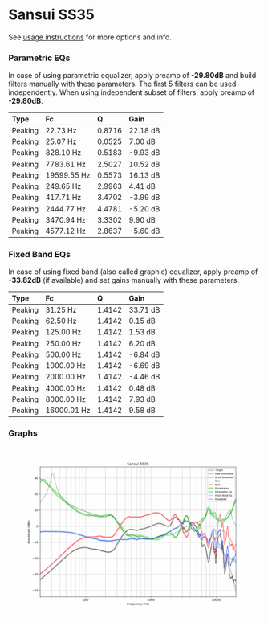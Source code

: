 # Sansui SS35
See [usage instructions](https://github.com/jaakkopasanen/AutoEq#usage) for more options and info.

### Parametric EQs
In case of using parametric equalizer, apply preamp of **-29.80dB** and build filters manually
with these parameters. The first 5 filters can be used independently.
When using independent subset of filters, apply preamp of **-29.80dB**.

| Type    | Fc          |      Q | Gain     |
|:--------|:------------|:-------|:---------|
| Peaking | 22.73 Hz    | 0.8716 | 22.18 dB |
| Peaking | 25.07 Hz    | 0.0525 | 7.00 dB  |
| Peaking | 828.10 Hz   | 0.5183 | -9.93 dB |
| Peaking | 7783.61 Hz  | 2.5027 | 10.52 dB |
| Peaking | 19599.55 Hz | 0.5573 | 16.13 dB |
| Peaking | 249.65 Hz   | 2.9963 | 4.41 dB  |
| Peaking | 417.71 Hz   | 3.4702 | -3.99 dB |
| Peaking | 2444.77 Hz  | 4.4781 | -5.20 dB |
| Peaking | 3470.94 Hz  | 3.3302 | 9.90 dB  |
| Peaking | 4577.12 Hz  | 2.8637 | -5.60 dB |

### Fixed Band EQs
In case of using fixed band (also called graphic) equalizer, apply preamp of **-33.82dB**
(if available) and set gains manually with these parameters.

| Type    | Fc          |      Q | Gain     |
|:--------|:------------|:-------|:---------|
| Peaking | 31.25 Hz    | 1.4142 | 33.71 dB |
| Peaking | 62.50 Hz    | 1.4142 | 0.15 dB  |
| Peaking | 125.00 Hz   | 1.4142 | 1.53 dB  |
| Peaking | 250.00 Hz   | 1.4142 | 6.20 dB  |
| Peaking | 500.00 Hz   | 1.4142 | -6.84 dB |
| Peaking | 1000.00 Hz  | 1.4142 | -6.69 dB |
| Peaking | 2000.00 Hz  | 1.4142 | -4.46 dB |
| Peaking | 4000.00 Hz  | 1.4142 | 0.48 dB  |
| Peaking | 8000.00 Hz  | 1.4142 | 7.93 dB  |
| Peaking | 16000.01 Hz | 1.4142 | 9.58 dB  |

### Graphs
![](./Sansui%20SS35.png)